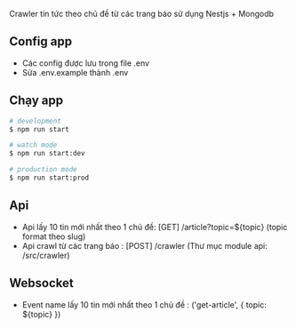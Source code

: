 <p>
  Crawler tin tức theo chủ đề từ các trang báo sử dụng Nestjs + Mongodb
</p>

## Config app

- Các config được lưu trong file .env
- Sửa .env.example thành .env

## Chạy app

```bash
# development
$ npm run start

# watch mode
$ npm run start:dev

# production mode
$ npm run start:prod
```

## Api

- Api lấy 10 tin mới nhất theo 1 chủ đề: [GET] /article?topic=${topic} (topic format theo slug)
- Api crawl từ các trang báo : [POST] /crawler (Thư mục module api: /src/crawler)

## Websocket

- Event name lấy 10 tin mới nhất theo 1 chủ đề : ('get-article', { topic: ${topic} })



